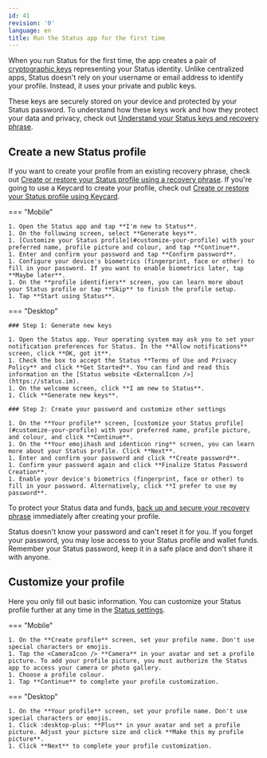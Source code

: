 ```yaml
---
id: 41
revision: '0'
language: en
title: Run the Status app for the first time
---
```


When you run Status for the first time, the app creates a pair of [cryptographic keys](../your-profile-and-preferences/understand-your-status-keys-and-recovery-phrase) representing your Status identity. Unlike centralized apps, Status doesn't rely on your username or email address to identify your profile. Instead, it uses your private and public keys.

These keys are securely stored on your device and protected by your Status password. To understand how these keys work and how they protect your data and privacy, check out [Understand your Status keys and recovery phrase](../your-profile-and-preferences/understand-your-status-keys-and-recovery-phrase).

## Create a new Status profile

If you want to create your profile from an existing recovery phrase, check out [Create or restore your Status profile using a recovery phrase](./create-or-restore-your-status-profile-using-a-recovery-phrase). If you're going to use a Keycard to create your profile, check out [Create or restore your Status profile using Keycard](../your-profile-and-preferences/create-or-restore-your-status-profile-using-keycard).

=== "Mobile"

    1. Open the Status app and tap **I'm new to Status**.
    1. On the following screen, select **Generate keys**.
    1. [Customize your Status profile](#customize-your-profile) with your preferred name, profile picture and colour, and tap **Continue**.
    1. Enter and confirm your password and tap **Confirm password**.
    1. Configure your device's biometrics (fingerprint, face or other) to fill in your password. If you want to enable biometrics later, tap **Maybe later**.
    1. On the **profile identifiers** screen, you can learn more about your Status profile or tap **Skip** to finish the profile setup.
    1. Tap **Start using Status**.

=== "Desktop"

    ### Step 1: Generate new keys

    1. Open the Status app. Your operating system may ask you to set your notification preferences for Status. In the **Allow notifications** screen, click **OK, got it**.
    1. Check the box to accept the Status **Terms of Use and Privacy Policy** and click **Get Started**. You can find and read this information on the [Status website <ExternalIcon />](https://status.im).
    1. On the welcome screen, click **I am new to Status**.
    1. Click **Generate new keys**.

    ### Step 2: Create your password and customize other settings

    1. On the **Your profile** screen, [customize your Status profile](#customize-your-profile) with your preferred name, profile picture, and colour, and click **Continue**.
    1. On the **Your emojihash and identicon ring** screen, you can learn more about your Status profile. Click **Next**.
    1. Enter and confirm your password and click **Create password**.
    1. Confirm your password again and click **Finalize Status Password Creation**.
    1. Enable your device's biometrics (fingerprint, face or other) to fill in your password. Alternatively, click **I prefer to use my password**.

To protect your Status data and funds, [back up and secure your recovery phrase](../your-profile-and-preferences/back-up-and-secure-your-recovery-phrase) immediately after creating your profile.

<Admonition type="warn">
Status doesn't know your password and can't reset it for you. If you forget your password, you may lose access to your Status profile and wallet funds. Remember your Status password, keep it in a safe place and don't share it with anyone.
</Admonition>

## Customize your profile

Here you only fill out basic information. You can customize your Status profile further at any time in the [Status settings](../edit-your-status-profile).

=== "Mobile"

    1. On the **Create profile** screen, set your profile name. Don't use special characters or emojis.
    1. Tap the <CameraIcon /> **Camera** in your avatar and set a profile picture. To add your profile picture, you must authorize the Status app to access your camera or photo gallery.
    1. Choose a profile colour.
    1. Tap **Continue** to complete your profile customization.

=== "Desktop"

    1. On the **Your profile** screen, set your profile name. Don't use special characters or emojis.
    1. Click :desktop-plus: **Plus** in your avatar and set a profile picture. Adjust your picture size and click **Make this my profile picture**.
    1. Click **Next** to complete your profile customization.
